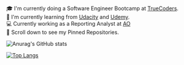 🎓  I'm currently doing a Software Engineer Bootcamp at [TrueCoders](https://truecoders.io/). <br />
🌱  I'm currently learning from [Udacity](https://www.udacity.com/) and [Udemy](https://www.udemy.com/course/100-days-of-code/learn/lecture/19211052#search).<br />
💻  Currently working as a Reporting Analyst at [AO](https://www.linkedin.com/company/american-income-life-ao/)<br />
📌  Scroll down to see my Pinned Repositories.

![Anurag's GitHub stats](https://github-readme-stats.vercel.app/api?username=mluanastevensc&show_icons=true&theme=merko)

[![Top Langs](https://github-readme-stats.vercel.app/api/top-langs/?username=mluanastevensc&layout=compact)](https://github.com/anuraghazra/github-readme-stats)

